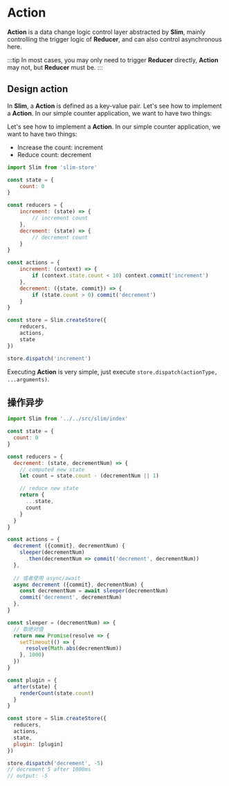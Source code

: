 # Action

**Action** is a data change logic control layer abstracted by **Slim**, mainly controlling the trigger logic of **Reducer**, and can also control asynchronous here.

:::tip
In most cases, you may only need to trigger **Reducer** directly, **Action** may not, but **Reducer** must be.
:::

## Design action
In **Slim**, a **Action** is defined as a key-value pair. Let's see how to implement a **Action**. In our simple counter application, we want to have two things:

Let's see how to implement a **Action**. In our simple counter application, we want to have two things:

* Increase the count: increment
* Reduce count: decrement

```javascript
import Slim from 'slim-store'

const state = {
    count: 0
}

const reducers = {
    increment: (state) => {
        // increment count
    },
    decrement: (state) => {
        // decrement count
    }
}

const actions = {
    increment: (context) => {
        if (context.state.count < 10) context.commit('increment')
    },
    decrement: ({state, commit}) => {
        if (state.count > 0) commit('decrement')
    }
}

const store = Slim.createStore({
    reducers,
    actions,
    state
})

store.dispatch('increment')
```

Executing **Action** is very simple, just execute `store.dispatch(actionType, ...arguments)`.

## 操作异步

```javascript
import Slim from '../../src/slim/index'

const state = {
  count: 0
}

const reducers = {
  decrement: (state, decrementNum) => {
    // computed new state
    let count = state.count - (decrementNum || 1)

    // reduce new state
    return {
      ...state,
      count
    }
  }
}

const actions = {
  decrement ({commit}, decrementNum) {
    sleeper(decrementNum)
      .then(decrementNum => commit('decrement', decrementNum))
  },
  
  // 或者使用 async/await
  async decrement ({commit}, decrementNum) {
    const decrementNum = await sleeper(decrementNum)
    commit('decrement', decrementNum)
  },
}

const sleeper = (decrementNum) => {
  // 取绝对值
  return new Promise(resolve => {
    setTimeout(() => {
      resolve(Math.abs(decrementNum))
    }, 1000)
  })
}

const plugin = {
  after(state) {
    renderCount(state.count)
  }
}

const store = Slim.createStore({
  reducers,
  actions,
  state,
  plugin: [plugin]
})

store.dispatch('decrement', -5)
// decrement 5 after 1000ms
// output: -5
```
